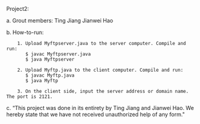 Project2:

a. Grout members:
       Ting Jiang
       Jianwei Hao

b. How-to-run:

        1. Upload Myftpserver.java to the server computer. Compile and run: 
           $ javac Myftpserver.java
           $ java Myftpserver

        2. Upload Myftp.java to the client computer. Compile and run: 
           $ javac Myftp.java 
           $ java Myftp

        3. On the client side, input the server address or domain name. The port is 2121. 
           
        
c. “This project was done in its entirety by Ting Jiang and Jianwei Hao. We hereby state that we have not received unauthorized help of any form."

